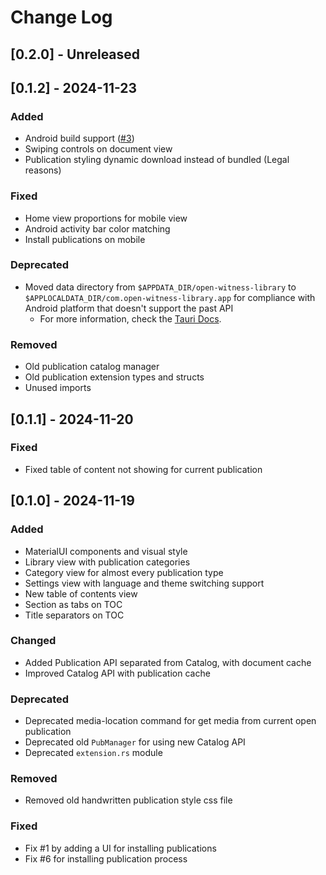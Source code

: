 
# Change Log

## [0.2.0] - Unreleased

## [0.1.2] - 2024-11-23

### Added

- Android build support ([#3](https://github.com/orangethewell/open-witness-library/issues/3))
- Swiping controls on document view
- Publication styling dynamic download instead of bundled (Legal reasons)

### Fixed

- Home view proportions for mobile view
- Android activity bar color matching
- Install publications on mobile

### Deprecated

- Moved data directory from `$APPDATA_DIR/open-witness-library` to `$APPLOCALDATA_DIR/com.open-witness-library.app` for compliance with Android platform that doesn't support the past API
  - For more information, check the [Tauri Docs](https://docs.rs/tauri/2.1.1/tauri/path/struct.PathResolver.html#method.data_dir).

### Removed

- Old publication catalog manager
- Old publication extension types and structs
- Unused imports

## [0.1.1] - 2024-11-20

### Fixed

- Fixed table of content not showing for current publication

## [0.1.0] - 2024-11-19

### Added

- MaterialUI components and visual style
- Library view with publication categories
- Category view for almost every publication type
- Settings view with language and theme switching support
- New table of contents view
- Section as tabs on TOC
- Title separators on TOC

### Changed

- Added Publication API separated from Catalog, with document cache
- Improved Catalog API with publication cache

### Deprecated

- Deprecated media-location command for get media from current open publication
- Deprecated old `PubManager` for using new Catalog API
- Deprecated `extension.rs` module

### Removed

- Removed old handwritten publication style css file

### Fixed

- Fix #1 by adding a UI for installing publications
- Fix #6 for installing publication process
